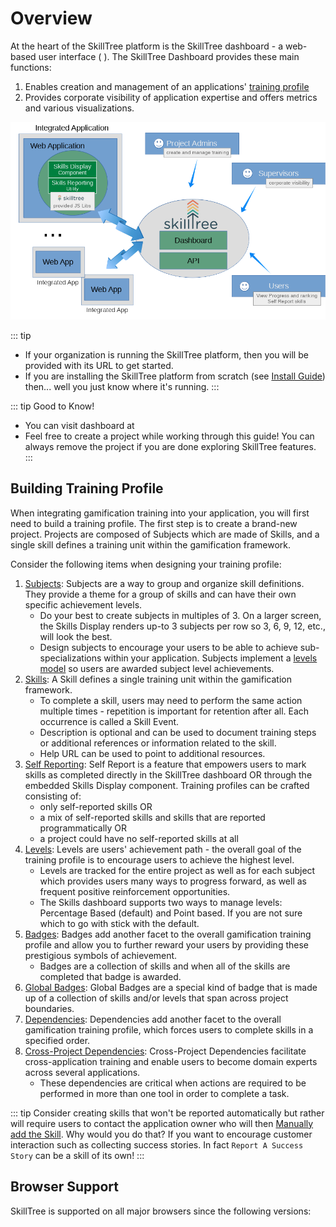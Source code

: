 # Overview

At the heart of the SkillTree platform is the SkillTree dashboard - a web-based user interface<conditional visibilityFlag="skillTreeServiceUrl"> ( <service-url /> )</conditional>. 
The SkillTree Dashboard provides these main functions: 
1. Enables creation and management of an applications' [training profile](/dashboard/user-guide/#building-training-profile)
1. Provides corporate visibility of application expertise and offers metrics and various visualizations.  


![Skills Platform Overview Image](../../overview/diagrams/SkillTreePlatformOverview.png)

<conditional visibilityFlag="skillTreeServiceUrl" :visibility-value="false">

::: tip
- If your organization is running the SkillTree platform, then you will be provided with its URL to get started. 
- If you are installing the SkillTree platform from scratch (see [Install Guide](/dashboard/install-guide/)) then... well you just know where it's running. 
:::

</conditional>

<conditional visibilityFlag="skillTreeServiceUrl"> 

::: tip Good to Know!
- You can visit dashboard at <service-url /> 
- Feel free to create a project while working through this guide! You can always remove the project if you are done exploring SkillTree features.  
:::

</conditional>

## Building Training Profile

When integrating gamification training into your application, you will first need to build a training profile. 
The first step is to create a brand-new project. 
Projects are composed of Subjects which are made of Skills, and a single skill defines a training unit within the gamification framework. 

Consider the following items when designing your training profile:

1. [Subjects](/dashboard/user-guide/subjects.html): Subjects are a way to group and organize skill definitions. They provide a theme for a group of skills and can have their own specific achievement levels.
   - Do your best to create subjects in multiples of 3. On a larger screen, the Skills Display renders up-to 3 subjects per row so 3, 6, 9, 12, etc., will look the best. 
   - Design subjects to encourage your users to be able to achieve sub-specializations within your application. Subjects implement a [levels model](/dashboard/user-guide/levels.html) so users are awarded subject level achievements.
1. [Skills](/dashboard/user-guide/skills.html): A Skill defines a single training unit within the gamification framework.
   - To complete a skill, users may need to perform the same action multiple times - repetition is important for retention after all. Each occurrence is called a Skill Event.
   - Description is optional and can be used to document training steps or additional references or information related to the skill. 
   - Help URL can be used to point to additional resources.
1. [Self Reporting](/dashboard/user-guide/self-reporting.html): Self Report is a feature that empowers users to mark skills as completed directly in the SkillTree dashboard OR through the embedded Skills Display component. Training profiles can be crafted consisting of:
   - only self-reported skills OR
   - a mix of self-reported skills and skills that are reported programmatically OR
   - a project could have no self-reported skills at all
1. [Levels](/dashboard/user-guide/levels.html): Levels are users' achievement path - the overall goal of the training profile is to encourage users to achieve the highest level. 
   - Levels are tracked for the entire project as well as for each subject which provides users many ways to progress forward, as well as frequent positive reinforcement opportunities.
   - The Skills dashboard supports two ways to manage levels: Percentage Based (default) and Point based. If you are not sure which to go with stick with the default.    
1. [Badges](/dashboard/user-guide/badges.html): Badges add another facet to the overall gamification training profile and allow you to further reward your users by providing these prestigious symbols of achievement. 
   - Badges are a collection of skills and when all of the skills are completed that badge is awarded.
1. [Global Badges](/dashboard/user-guide/badges.html#global-badges): Global Badges are a special kind of badge that is made up of a collection of skills and/or levels that span across project boundaries.
1. [Dependencies](/dashboard/user-guide/dependencies.html): Dependencies add another facet to the overall gamification training profile, which forces users to complete skills in a specified order.
1. [Cross-Project Dependencies](/dashboard/user-guide/dependencies.html#cross-project-dependencies): Cross-Project Dependencies facilitate cross-application training and enable users to become domain experts across several applications. 
   - These dependencies are critical when actions are required to be performed in more than one tool in order to complete a task.

::: tip
Consider creating skills that won't be reported automatically but rather will require users to contact the application owner who will then 
[Manually add the Skill](/dashboard/user-guide/skills.html#manually-add-skill-event). Why would you do that? If you want to encourage
customer interaction such as collecting success stories. In fact ``Report A Success Story`` can be a skill of its own!
:::

## Browser Support

SkillTree is supported on all major browsers since the following versions:

<browser-support />
